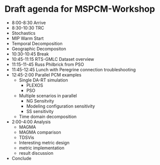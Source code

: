 # Draft agenda for MSPCM-Workshop

 - 8:00-8:30 Arrive
 - 8:30-10:30 TRC
  - Stochastics
  - MIP Warm Start
  - Temporal Decomposition
  - Geographic Decompositon
 - 10:30-10:45 Break
 - 10:45-11:15 RTS-GMLC Dataset overview
 - 11:15-11-45 Russ Philbrick from PSO
 - 11:45-12:45 Lunch with Peregrine connection troubleshooting
 - 12:45-2:00 Parallel PCM examples
   - Single DA-RT simulation
     - PLEXOS
     - PSO
   - Multiple scenarios in parallel
     - NG Sensitvity
     - Modeling configuration sensitivity
     - SS sensitivity
   - Time domain decomposition
 - 2:00-4:00 Analysis
   - MAGMA
   - MAGMA comparison
   - TDSVis
   - Interesting metric design
   - metric implementation
   - result discussion
  - Conclude
